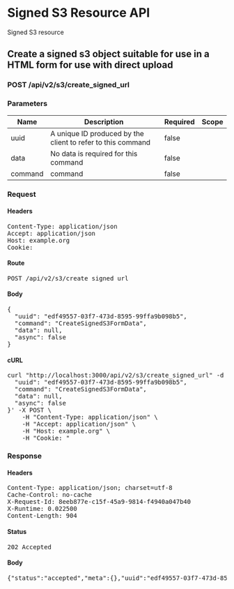 # Signed S3 Resource API

Signed S3 resource

## Create a signed s3 object suitable for use in a HTML form for use with direct upload

### POST /api/v2/s3/create_signed_url

### Parameters

| Name | Description | Required | Scope |
|------|-------------|----------|-------|
| uuid | A unique ID produced by the client to refer to this command | false |  |
| data | No data is required for this command | false |  |
| command |  command | false |  |

### Request

#### Headers

<pre>Content-Type: application/json
Accept: application/json
Host: example.org
Cookie: </pre>

#### Route

<pre>POST /api/v2/s3/create_signed_url</pre>

#### Body

<pre>{
  "uuid": "edf49557-03f7-473d-8595-99ffa9b098b5",
  "command": "CreateSignedS3FormData",
  "data": null,
  "async": false
}</pre>

#### cURL

<pre class="request">curl &quot;http://localhost:3000/api/v2/s3/create_signed_url&quot; -d &#39;{
  &quot;uuid&quot;: &quot;edf49557-03f7-473d-8595-99ffa9b098b5&quot;,
  &quot;command&quot;: &quot;CreateSignedS3FormData&quot;,
  &quot;data&quot;: null,
  &quot;async&quot;: false
}&#39; -X POST \
	-H &quot;Content-Type: application/json&quot; \
	-H &quot;Accept: application/json&quot; \
	-H &quot;Host: example.org&quot; \
	-H &quot;Cookie: &quot;</pre>

### Response

#### Headers

<pre>Content-Type: application/json; charset=utf-8
Cache-Control: no-cache
X-Request-Id: 8eeb877e-c15f-45a9-9814-f4940a047b40
X-Runtime: 0.022500
Content-Length: 904</pre>

#### Status

<pre>202 Accepted</pre>

#### Body

<pre>{"status":"accepted","meta":{},"uuid":"edf49557-03f7-473d-8595-99ffa9b098b5","data":{"fields":{"key":"direct_uploads/96bd7cc2-72d8-4403-a6b0-4a128d055c73","success_action_status":"201","policy":"eyJleHBpcmF0aW9uIjoiMjAxOC0xMi0yMFQxMzozMjoxN1oiLCJjb25kaXRpb25zIjpbeyJidWNrZXQiOiJldGFwaWRpcmVjdGJ1Y2tldHRlc3QifSx7ImtleSI6ImRpcmVjdF91cGxvYWRzLzk2YmQ3Y2MyLTcyZDgtNDQwMy1hNmIwLTRhMTI4ZDA1NWM3MyJ9LHsic3VjY2Vzc19hY3Rpb25fc3RhdHVzIjoiMjAxIn0seyJ4LWFtei1jcmVkZW50aWFsIjoiYWNjZXNzS2V5MS8yMDE4MTIyMC91cy1lYXN0LTEvczMvYXdzNF9yZXF1ZXN0In0seyJ4LWFtei1hbGdvcml0aG0iOiJBV1M0LUhNQUMtU0hBMjU2In0seyJ4LWFtei1kYXRlIjoiMjAxODEyMjBUMTIzMjE3WiJ9XX0=","x-amz-credential":"accessKey1/20181220/us-east-1/s3/aws4_request","x-amz-algorithm":"AWS4-HMAC-SHA256","x-amz-date":"20181220T123217Z","x-amz-signature":"e59fdb203bcb5b76753f00caf59ac6e172b09502007467da4382dadf1ebc3126"},"url":"http://localhost:9000/etapidirectbuckettest"}}</pre>
